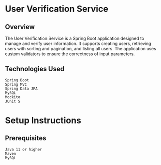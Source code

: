 # User Verification Service

## Overview
The User Verification Service is a Spring Boot application designed to manage and verify user information. It supports creating users, retrieving users with sorting and pagination, and listing all users. The application uses custom validators to ensure the correctness of input parameters.
## Technologies Used
    Spring Boot
    Spring MVC
    Spring Data JPA
    MySQL
    Mockito
    JUnit 5

# Setup Instructions

## Prerequisites
    Java 11 or higher
    Maven
    MySQL
